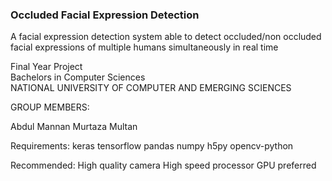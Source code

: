 ### Occluded Facial Expression Detection
A facial expression detection system able to detect occluded/non occluded facial expressions of multiple humans simultaneously in real time

Final Year Project <br>
Bachelors in Computer Sciences <br>
NATIONAL UNIVERSITY OF COMPUTER AND EMERGING SCIENCES

GROUP MEMBERS:

Abdul Mannan
Murtaza Multan

Requirements:
keras
tensorflow
pandas
numpy
h5py 
opencv-python

Recommended:
High quality camera
High speed processor
GPU preferred
